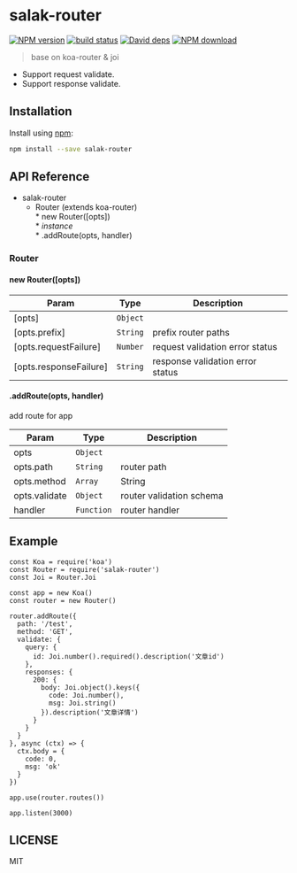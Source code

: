 # salak-router

[![NPM version][npm-image]][npm-url]
[![build status][travis-image]][travis-url]
[![David deps][david-image]][david-url]
[![NPM download][download-image]][download-url]

[npm-image]: https://img.shields.io/npm/v/salak-router.svg?style=flat-square
[npm-url]: https://npmjs.org/package/salak-router
[travis-image]: https://img.shields.io/travis/SalakJS/salak-router.svg?style=flat-square
[travis-url]: https://travis-ci.org/SalakJS/salak-router
[david-image]: https://img.shields.io/david/SalakJS/salak-router.svg?style=flat-square
[david-url]: https://david-dm.org/SalakJS/salak-router
[download-image]: https://img.shields.io/npm/dm/salak-router.svg?style=flat-square
[download-url]: https://npmjs.org/package/salak-router

> base on koa-router & joi

* Support request validate.
* Support response validate.

## Installation

Install using [npm](https://www.npmjs.org/):

```sh
npm install --save salak-router
```

## API Reference

* salak-router
  * Router (extends koa-router)  
        * new Router([opts])  
        * _instance_  
            * .addRoute(opts, handler)


### Router

#### new Router([opts])


| Param | Type | Description |
| --- | --- | --- |
| [opts] | <code>Object</code> |  |
| [opts.prefix] | <code>String</code> | prefix router paths |
| [opts.requestFailure] | <code>Number</code> | request validation error status |
| [opts.responseFailure] | <code>String</code> | response validation error status|


#### .addRoute(opts, handler)

add route for app

| Param | Type | Description |
| --- | --- | --- |
| opts | <code>Object</code> | |
| opts.path | <code>String</code> | router path |
| opts.method | <code>Array|String</code> | router method |
| opts.validate | <code>Object</code> | router validation schema |
| handler | <code>Function</code> | router handler |

## Example

```
const Koa = require('koa')
const Router = require('salak-router')
const Joi = Router.Joi

const app = new Koa()
const router = new Router()

router.addRoute({
  path: '/test',
  method: 'GET',
  validate: {
    query: {
      id: Joi.number().required().description('文章id')
    },
    responses: {
      200: {
        body: Joi.object().keys({
          code: Joi.number(),
          msg: Joi.string()
        }).description('文章详情')
      }
    }
  }
}, async (ctx) => {
  ctx.body = {
    code: 0,
    msg: 'ok'
  }
})

app.use(router.routes())

app.listen(3000)
```

## LICENSE

MIT
